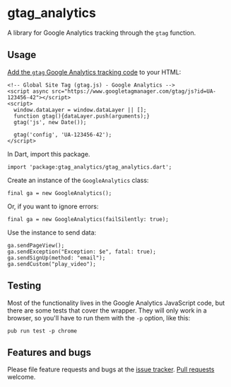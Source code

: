 # gtag_analytics

A library for Google Analytics tracking through the `gtag` function.

## Usage

[Add the `gtag` Google Analytics tracking code][gtag] to your HTML:

    <!-- Global Site Tag (gtag.js) - Google Analytics -->
    <script async src="https://www.googletagmanager.com/gtag/js?id=UA-123456-42"></script>
    <script>
      window.dataLayer = window.dataLayer || [];
      function gtag(){dataLayer.push(arguments);}
      gtag('js', new Date());
  
      gtag('config', 'UA-123456-42');
    </script>

In Dart, import this package.

    import 'package:gtag_analytics/gtag_analytics.dart';

Create an instance of the `GoogleAnalytics` class:
    
    final ga = new GoogleAnalytics();

Or, if you want to ignore errors:

    final ga = new GoogleAnalytics(failSilently: true);

Use the instance to send data:

    ga.sendPageView();
    ga.sendException("Exception: $e", fatal: true);
    ga.sendSignUp(method: "email");
    ga.sendCustom("play_video");

[gtag]: https://support.google.com/analytics/answer/7476135

## Testing

Most of the functionality lives in the Google Analytics JavaScript code,
but there are some tests that cover the wrapper. They will only work
in a browser, so you'll have to run them with the `-p` option, like
this:

    pub run test -p chrome

## Features and bugs

Please file feature requests and bugs at the [issue tracker][tracker].
[Pull requests][pr] welcome.

[tracker]: https://github.com/filiph/gtag_analytics/issues
[pr]: https://github.com/filiph/gtag_analytics/pulls
